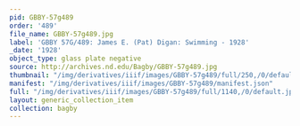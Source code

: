 ```yaml
---
pid: GBBY-57g489
order: '489'
file_name: GBBY-57g489.jpg
label: 'GBBY 57G/489: James E. (Pat) Digan: Swimming - 1928'
_date: '1928'
object_type: glass plate negative
source: http://archives.nd.edu/Bagby/GBBY-57g489.jpg
thumbnail: "/img/derivatives/iiif/images/GBBY-57g489/full/250,/0/default.jpg"
manifest: "/img/derivatives/iiif/images/GBBY-57g489/manifest.json"
full: "/img/derivatives/iiif/images/GBBY-57g489/full/1140,/0/default.jpg"
layout: generic_collection_item
collection: bagby
---
```

